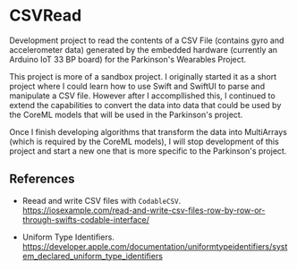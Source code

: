 #  CSVRead

Development project to read the contents of a CSV File (contains gyro and accelerometer data) generated by the embedded hardware (currently an Arduino IoT 33 BP board) for the Parkinson's Wearables Project.

This project is more of a sandbox project. I originally started it as a short project where I could learn how to use Swift and SwiftUI to parse and manipulate a CSV file.  However after I accompllished this, I continued to extend the capabilities to convert the data into data that could be used by the CoreML models that will be used in the Parkinson's project. 

Once I finish developing algorithms that transform the data into MultiArrays (which is required by the CoreML models), I will stop development of this project and start a new one that is more specific to the Parkinson's project.

## References

* Reead and write CSV files with `CodableCSV`. https://iosexample.com/read-and-write-csv-files-row-by-row-or-through-swifts-codable-interface/

* Uniform Type Identifiers.  https://developer.apple.com/documentation/uniformtypeidentifiers/system_declared_uniform_type_identifiers



